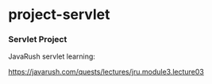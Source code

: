 # project-servlet
### Servlet Project

JavaRush servlet learning:

https://javarush.com/quests/lectures/jru.module3.lecture03

